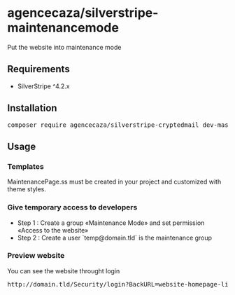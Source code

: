 <h1>agencecaza/silverstripe-maintenancemode</h1>

<p>Put the website into maintenance mode</p>

<h2>Requirements</h2>
<ul><li>SilverStripe ^4.2.x</li></ul>

<h2>Installation</h2>
<pre>composer require agencecaza/silverstripe-cryptedmail dev-master</pre>

<h2>Usage</h2>
<h3>Templates</h3>
<p>MaintenancePage.ss must be created in your project and customized with theme styles.</p>

<h3>Give temporary access to developers</h3>
<ul>
  <li>Step 1 : Create a group «Maintenance Mode» and set permission «Access to the website»</li>
  <li>Step 2 : Create a user `temp@domain.tld` is the maintenance group</li>
</ul>

<h3>Preview website</h3>
<p>You can see the website throught login</p>
<pre>http://domain.tld/Security/login?BackURL=website-homepage-link</pre>
